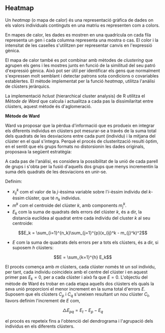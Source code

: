 ## Heatmap

Un *heatmap* (o mapa de calor) és una representació gràfica de dades on els valors individuals continguts en una matriu es representen com a colors.

En mapes de calor, les dades es mostren en una quadrícula on cada fila representa un gen i cada columna representa una mostra o cas. El color i la intensitat de les caselles s'utilitzen per representar canvis en l'expressió gènica.

El mapa de calor també es pot combinar amb mètodes de *clustering* que agrupen els gens i les mostres junts en funció de la similitud del seu patró d'expressió gènica. Això pot ser útil per identificar els gens que normalment s'expressen molt semblant i detectar patrons sota condicions o covariables establertes. El mètode implementat per la funció *heatmap*, utilitza l'anàlisi de clústers jeràrquics.

La implementació *hclust* (hierarchical cluster analysis) de R utilitza el *Mètode de Ward* que calcula i actualitza a cada pas la dissimilaritat entre clústers, aquest mètode és d'aglomeració.

**Mètode de Ward**

Ward va proposar que la pèrdua d'informació que es produeix en integrar els diferents individus en clústers pot mesurar-se a través de la suma total dels quadrats de les desviacions entre cada punt (individu) i la mitjana del clúster en el qual s'integra. Perquè el procés de clusterització resulti òptim, en el sentit que els grups formats no distorsionin les dades originals, proposava la següent estratègia:

A cada pas de l'anàlisi, es considera la possibilitat de la unió de cada parell de grups i s'obta per la fusió d'aquells dos grups que menys incrementin la suma dels quadrats de les desviacions en unir-se.

Definim:

- $x_{ij}^k$ com el valor de la $j$-èssima variable sobre l'$i$-èssim individu del $k$-èssim clúster, que té $n_k$ individus.
- $m^k$ com el centroide del clúster $k$, amb components $m_{j}^k$.
- $E_k$ com la suma de quadrats dels errors del clúster $k$, és a dir, la distancia euclídea al quadrat entre cada individu del cluster $k$ al seu centroide:

$$E_k = \sum_{i=1}^{n_k}\sum_{j=1}^{p}(x_{ij}^k - m_{j}^k)^2$$

- $E$ com la suma de quadrats dels errors per a tots els clústers, és a dir, si suposem $h$ clústers:

$$E = \sum_{k=1}^{h} E_k$$

El procés comença amb $m$ clústers, cada clúster només té un sol individu, per tant, cada individu coincideix amb el centre del clúster i en aquest primer pas $E_k=0$, per a cada clúster i això fa que $E=0$. L'objectiu del mètode de Ward és trobar en cada etapa aquells dos clústers els quals la seva unió proporcioni el menor increment en la suma total d'errors $E$. Suposem que els clústers $C_p$ i $C_q$ s'uneixen resultant un nou clúster $C_t$, llavors definim l'increment de $E$ com,

$$\bigtriangleup E_{pq} = E_t - E_p - E_q$$

el procés es repeteix fins a l'obtenció del dendrograma i l'agrupació dels individus en els diferents clústers.
